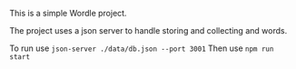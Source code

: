 This is a simple Wordle project.

The project uses a json server to handle storing and collecting and words. 

To run use 
  `json-server ./data/db.json --port 3001`
Then use
  `npm run start`
